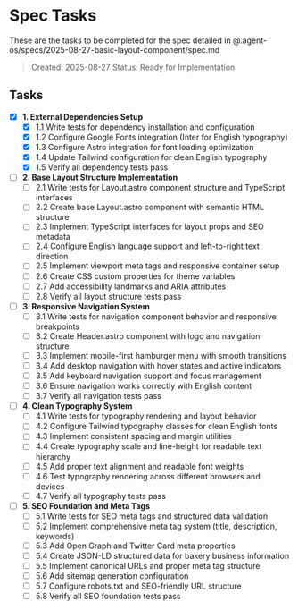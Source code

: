 # Spec Tasks

These are the tasks to be completed for the spec detailed in @.agent-os/specs/2025-08-27-basic-layout-component/spec.md

> Created: 2025-08-27
> Status: Ready for Implementation

## Tasks

- [x] **1. External Dependencies Setup**
  - [x] 1.1 Write tests for dependency installation and configuration
  - [x] 1.2 Configure Google Fonts integration (Inter for English typography)
  - [x] 1.3 Configure Astro integration for font loading optimization
  - [x] 1.4 Update Tailwind configuration for clean English typography
  - [x] 1.5 Verify all dependency tests pass

- [ ] **2. Base Layout Structure Implementation**
  - [ ] 2.1 Write tests for Layout.astro component structure and TypeScript interfaces
  - [ ] 2.2 Create base Layout.astro component with semantic HTML structure
  - [ ] 2.3 Implement TypeScript interfaces for layout props and SEO metadata
  - [ ] 2.4 Configure English language support and left-to-right text direction
  - [ ] 2.5 Implement viewport meta tags and responsive container setup
  - [ ] 2.6 Create CSS custom properties for theme variables
  - [ ] 2.7 Add accessibility landmarks and ARIA attributes
  - [ ] 2.8 Verify all layout structure tests pass

- [ ] **3. Responsive Navigation System**
  - [ ] 3.1 Write tests for navigation component behavior and responsive breakpoints
  - [ ] 3.2 Create Header.astro component with logo and navigation structure
  - [ ] 3.3 Implement mobile-first hamburger menu with smooth transitions
  - [ ] 3.4 Add desktop navigation with hover states and active indicators
  - [ ] 3.5 Add keyboard navigation support and focus management
  - [ ] 3.6 Ensure navigation works correctly with English content
  - [ ] 3.7 Verify all navigation tests pass

- [ ] **4. Clean Typography System**
  - [ ] 4.1 Write tests for typography rendering and layout behavior
  - [ ] 4.2 Configure Tailwind typography classes for clean English fonts
  - [ ] 4.3 Implement consistent spacing and margin utilities
  - [ ] 4.4 Create typography scale and line-height for readable text hierarchy
  - [ ] 4.5 Add proper text alignment and readable font weights
  - [ ] 4.6 Test typography rendering across different browsers and devices
  - [ ] 4.7 Verify all typography tests pass

- [ ] **5. SEO Foundation and Meta Tags**
  - [ ] 5.1 Write tests for SEO meta tags and structured data validation
  - [ ] 5.2 Implement comprehensive meta tag system (title, description, keywords)
  - [ ] 5.3 Add Open Graph and Twitter Card meta properties
  - [ ] 5.4 Create JSON-LD structured data for bakery business information
  - [ ] 5.5 Implement canonical URLs and proper meta tag structure
  - [ ] 5.6 Add sitemap generation configuration
  - [ ] 5.7 Configure robots.txt and SEO-friendly URL structure
  - [ ] 5.8 Verify all SEO foundation tests pass